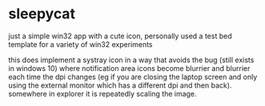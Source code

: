 # sleepycat

just a simple win32 app with a cute icon, personally used a test bed template for a variety of win32 experiments

this does implement a systray icon in a way that avoids the bug (still exists in windows 10) where notification area icons become blurrier and blurrier each time the dpi changes (eg if you are closing the laptop screen and only using the external monitor which has a different dpi and then back). somewhere in explorer it is repeatedly scaling the image.